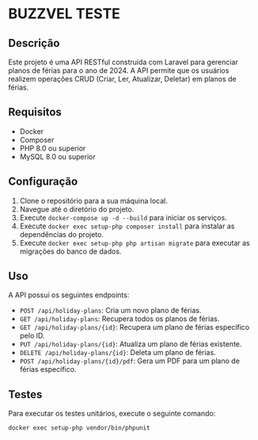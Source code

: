 # BUZZVEL TESTE

## Descrição

Este projeto é uma API RESTful construída com Laravel para gerenciar planos de férias para o ano de 2024. A API permite que os usuários realizem operações CRUD (Criar, Ler, Atualizar, Deletar) em planos de férias.

## Requisitos

- Docker
- Composer
- PHP 8.0 ou superior
- MySQL 8.0 ou superior

## Configuração

1. Clone o repositório para a sua máquina local.
2. Navegue até o diretório do projeto.
3. Execute `docker-compose up -d --build` para iniciar os serviços.
4. Execute `docker exec setup-php composer install` para instalar as dependências do projeto.
5. Execute `docker exec setup-php php artisan migrate` para executar as migrações do banco de dados.

## Uso

A API possui os seguintes endpoints:

- `POST /api/holiday-plans`: Cria um novo plano de férias.
- `GET /api/holiday-plans`: Recupera todos os planos de férias.
- `GET /api/holiday-plans/{id}`: Recupera um plano de férias específico pelo ID.
- `PUT /api/holiday-plans/{id}`: Atualiza um plano de férias existente.
- `DELETE /api/holiday-plans/{id}`: Deleta um plano de férias.
- `POST /api/holiday-plans/{id}/pdf`: Gera um PDF para um plano de férias específico.

## Testes

Para executar os testes unitários, execute o seguinte comando:

```bash
docker exec setup-php vendor/bin/phpunit